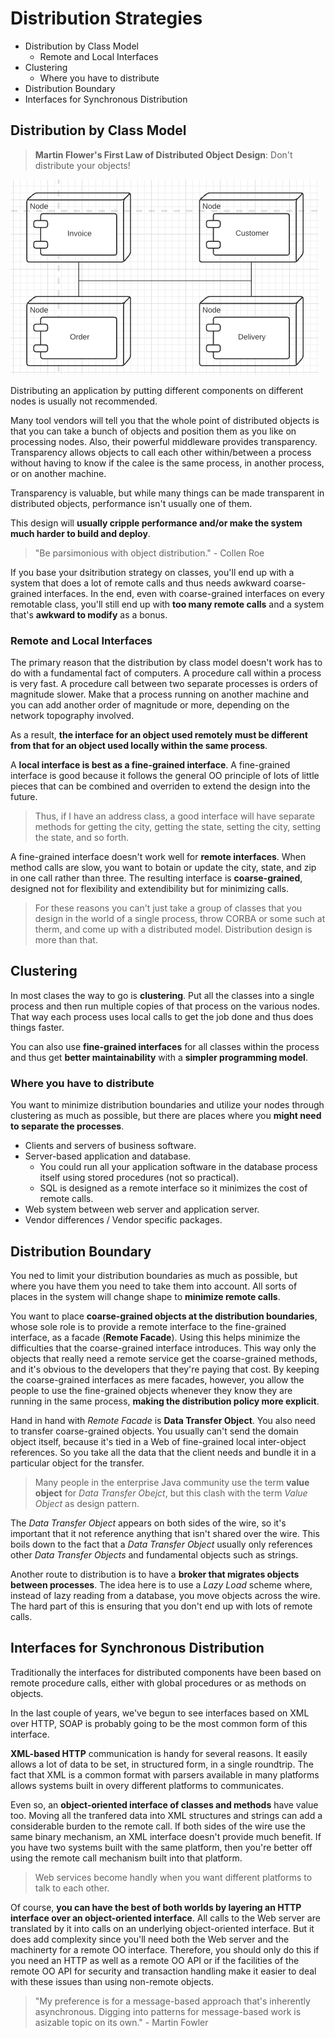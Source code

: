 # Distribution Strategies

* Distribution by Class Model
  * Remote and Local Interfaces
* Clustering
  * Where you have to distribute
* Distribution Boundary
* Interfaces for Synchronous Distribution

## Distribution by Class Model

> **Martin Flower's First Law of Distributed Object Design**: Don't distribute your objects!

![](2021-06-20-22-29-32.png)

Distributing an application by putting different components on different nodes is usually not recommended.

Many tool vendors will tell you that the whole point of distributed objects is that you can take a bunch of objects and position them as you like on processing nodes. Also, their powerful middleware provides transparency. Transparency allows objects to call each other within/between a process without having to know if the calee is the same process, in another process, or on another machine.

Transparency is valuable, but while many things can be made transparent in distributed objects, performance isn't usually one of them.

This design will **usually cripple performance and/or make the system much harder to build and deploy**.

> "Be parsimonious with object distribution." - Collen Roe

If you base your dsitribution strategy on classes, you'll end up with a system that does a lot of remote calls and thus needs awkward coarse-grained interfaces. In the end, even with coarse-grained interfaces on every remotable class, you'll still end up with **too many remote calls** and a system that's **awkward to modify** as a bonus.

### Remote and Local Interfaces

The primary reason that the distribution by class model doesn't work has to do with a fundamental fact of computers. A procedure call within a process is very fast. A procedure call between two separate processes is orders of magnitude slower. Make that a process running on another machine and you can add another order of magnitude or more, depending on the network topography involved.

As a result, **the interface for an object used remotely must be different from that for an object used locally within the same process**.

A **local interface is best as a fine-grained interface**. A fine-grained interface is good because it follows the general OO principle of lots of little pieces that can be combined and overriden to extend the design into the future.

> Thus, if I have an address class, a good interface will have separate methods for getting the city, getting the state, setting the city, setting the state, and so forth.

A fine-grained interface doesn't work well for **remote interfaces**. When method calls are slow, you want to botain or update the city, state, and zip in one call rather than three. The resulting interface is **coarse-grained**, designed not for flexibility and extendibility but for minimizing calls.

> For these reasons you can't just take a group of classes that you design in the world of a single process, throw CORBA or some such at therm, and come up with a distributed model. Distribution design is more than that.

## Clustering

In most clases the way to go is **clustering**. Put all the classes into a single process and then run multiple copies of that process on the various nodes. That way each process uses local calls to get the job done and thus does things faster.

You can also use **fine-grained interfaces** for all classes within the process and thus get **better maintainability** with a **simpler programming model**.

### Where you have to distribute

You want to minimize distribution boundaries and utilize your nodes through clustering as much as possible, but there are places where you **might need to separate the processes**.

* Clients and servers of business software.
* Server-based application and database.
  * You could run all your application software in the database process itself using stored procedures (not so practical).
  * SQL is designed as a remote interface so it minimizes the cost of remote calls.
* Web system between web server and application server.
* Vendor differences / Vendor specific packages.

## Distribution Boundary

You ned to limit your distribution boundaries as much as possible, but where you have them you need to take them into account. All sorts of places in the system will change shape to **minimize remote calls**.

You want to place **coarse-grained objects at the distribution boundaries**, whose sole role is to provide a remote interface to the fine-grained interface, as a facade (**Remote Facade**). Using this helps minimize the difficulties that the coarse-grained interface introduces. This way only the objects that really need a remote service get the coarse-grained methods, and it's obvious to the developers that they're paying that cost. By keeping the coarse-grained interfaces as mere facades, however, you allow the people to use the fine-grained objects whenever they know they are running in the same process, **making the distribution policy more explicit**.

Hand in hand with *Remote Facade* is **Data Transfer Object**. You also need to transfer coarse-grained objects. You usually can't send the domain object itself, because it's tied in a Web of fine-grained local inter-object references. So you take all the data that the client needs and bundle it in a particular object for the transfer.

> Many people in the enterprise Java community use the term **value object** for *Data Transfer Obejct*, but this clash with the term *Value Object* as design pattern.

The *Data Transfer Object* appears on both sides of the wire, so it's important that it not reference anything that isn't shared over the wire. This boils down to the fact that a *Data Transfer Object* usually only references other *Data Transfer Objects* and fundamental objects such as strings.

Another route to distribution is to have a **broker that migrates objects between processes**. The idea here is to use a *Lazy Load* scheme where, instead of lazy reading from a database, you move objects across the wire. The hard part of this is ensuring that you don't end up with lots of remote calls.

## Interfaces for Synchronous Distribution

Traditionally the interfaces for distributed components have been based on remote procedure calls, either with global procedures or as methods on objects.

In the last couple of years, we've begun to see interfaces based on XML over HTTP, SOAP is probably going to be the most common form of this interface.

**XML-based HTTP** communication is handy for several reasons. It easily allows a lot of data to be set, in structured form, in a single roundtrip. The fact that XML is a common format with parsers available in many platforms allows systems built in overy different platforms to communicates.

Even so, an **object-oriented interface of classes and methods** have value too. Moving all the tranfered data into XML structures and strings can add a considerable burden to the remote call. If both sides of the wire use the same binary mechanism, an XML interface doesn't provide much benefit. If you have two systems built with the same platform, then you're better off using the remote call mechanism built into that platform.

> Web services become handly when you want different platforms to talk to each other.

Of course, **you can have the best of both worlds by layering an HTTP interface over an object-oriented interface**. All calls to the Web server are translated by it into calls on an underlying object-oriented interface. But it does add complexity since you'll need both the Web server and the machinerty for a remote OO interface. Therefore, you should only do this if you need an HTTP as well as a remote OO API or if the facilities of the remote OO API for security and transaction handling make it easier to deal with these issues than using non-remote objects.

> "My preference is for a message-based approach that's inherently asynchronous. Digging into patterns for message-based work is asizable topic on its own." - Martin Fowler
